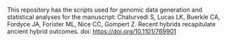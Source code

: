 This repository has the scripts used for genomic data generation and statistical analyses for the manuscript: Chaturvedi S, Lucas LK, Buerkle CA, Fordyce JA, Forister ML, Nice CC, Gompert Z. Recent hybrids recapitulate ancient hybrid outcomes. doi: https://doi.org/10.1101/769901
